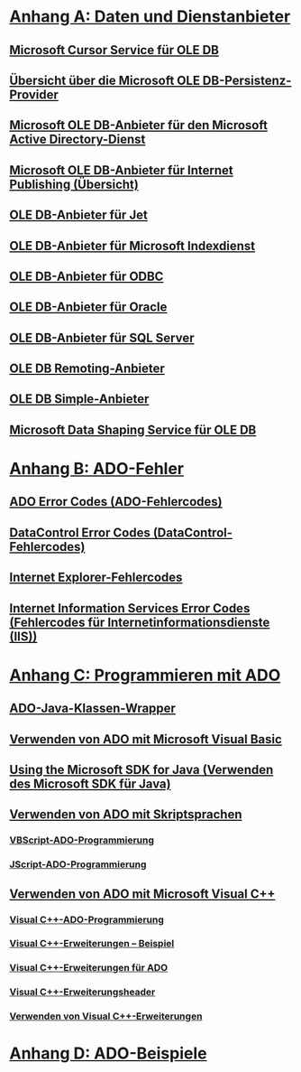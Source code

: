 # [Anhang A: Daten und Dienstanbieter](appendix-a-providers.md)
## [Microsoft Cursor Service für OLE DB](microsoft-cursor-service-for-ole-db-ado-service-component.md)
## [Übersicht über die Microsoft OLE DB-Persistenz-Provider](microsoft-ole-db-persistence-provider-ado-service-provider.md)
## [Microsoft OLE DB-Anbieter für den Microsoft Active Directory-Dienst](microsoft-ole-db-provider-for-microsoft-active-directory-service.md)
## [Microsoft OLE DB-Anbieter für Internet Publishing (Übersicht)](microsoft-ole-db-provider-for-internet-publishing.md)
## [OLE DB-Anbieter für Jet](microsoft-ole-db-provider-for-microsoft-jet.md)
## [OLE DB-Anbieter für Microsoft Indexdienst](microsoft-ole-db-provider-for-microsoft-indexing-service.md)
## [OLE DB-Anbieter für ODBC](microsoft-ole-db-provider-for-odbc.md)
## [OLE DB-Anbieter für Oracle](microsoft-ole-db-provider-for-oracle.md)
## [OLE DB-Anbieter für SQL Server](microsoft-ole-db-provider-for-sql-server.md)
## [OLE DB Remoting-Anbieter](microsoft-ole-db-remoting-provider-ado-service-provider.md)
## [OLE DB Simple-Anbieter](microsoft-ole-db-simple-provider.md)
## [Microsoft Data Shaping Service für OLE DB](microsoft-data-shaping-service-for-ole-db-ado-service-provider.md)

# [Anhang B: ADO-Fehler](appendix-b-ado-errors.md)
## [ADO Error Codes (ADO-Fehlercodes)](ado-error-codes.md)
## [DataControl Error Codes (DataControl-Fehlercodes)](datacontrol-error-codes.md)
## [Internet Explorer-Fehlercodes](internet-explorer-error-codes.md)
## [Internet Information Services Error Codes (Fehlercodes für Internetinformationsdienste (IIS))](internet-information-services-error-codes.md)

# [Anhang C: Programmieren mit ADO](appendix-c-programming-with-ado.md)
## [ADO-Java-Klassen-Wrapper](ado-java-class-wrappers.md)
## [Verwenden von ADO mit Microsoft Visual Basic](using-ado-with-microsoft-visual-basic.md)
## [Using the Microsoft SDK for Java (Verwenden des Microsoft SDK für Java)](using-the-microsoft-sdk-for-java.md)

## [Verwenden von ADO mit Skriptsprachen](using-ado-with-scripting-languages.md)
### [VBScript-ADO-Programmierung](vbscript-ado-programming.md)
### [JScript-ADO-Programmierung](jscript-ado-programming.md)
## [Verwenden von ADO mit Microsoft Visual C++](using-ado-with-microsoft-visual-c.md)
### [Visual C++-ADO-Programmierung](visual-c-ado-programming.md)
### [Visual C++-Erweiterungen – Beispiel](visual-c-extensions-example.md)
### [Visual C++-Erweiterungen für ADO](visual-c-extensions-for-ado.md)
### [Visual C++-Erweiterungsheader](visual-c-extensions-header.md)
### [Verwenden von Visual C++-Erweiterungen](using-visual-c-extensions.md)

# [Anhang D: ADO-Beispiele](appendix-d-ado-samples.md)
